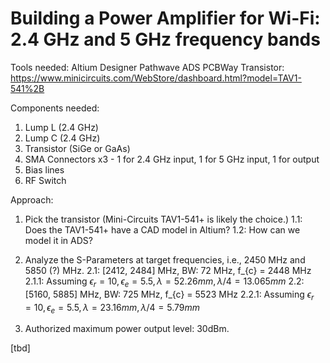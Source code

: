 # Building a Power Amplifier for Wi-Fi: 2.4 GHz and 5 GHz frequency bands

Tools needed: 
Altium Designer
Pathwave ADS
PCBWay
Transistor: https://www.minicircuits.com/WebStore/dashboard.html?model=TAV1-541%2B

Components needed:
1. Lump L (2.4 GHz)
2. Lump C (2.4 GHz)
3. Transistor (SiGe or GaAs)
4. SMA Connectors x3 - 1 for 2.4 GHz input, 1 for 5 GHz input, 1 for output
5. Bias lines
6. RF Switch

Approach: 
1. Pick the transistor (Mini-Circuits TAV1-541+ is likely the choice.)
1.1: Does the TAV1-541+ have a CAD model in Altium?
1.2: How can we model it in ADS?

2. Analyze the S-Parameters at target frequencies, i.e., 2450 MHz and 5850 (?) MHz. 
2.1: [2412, 2484] MHz, BW: 72 MHz, f_{c} = 2448 MHz
2.1.1: Assuming $\epsilon_{r} = 10, \epsilon_{e} = 5.5, \lambda = 52.26 mm, \lambda/4 = 13.065 mm$
2.2: [5160, 5885] MHz, BW: 725 MHz, f_{c} = 5523 MHz
2.2.1: Assuming $\epsilon_{r} = 10, \epsilon_{e} = 5.5, \lambda = 23.16 mm, \lambda/4 = 5.79 mm$
3. Authorized maximum power output level: 30dBm. 

[tbd]
